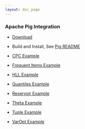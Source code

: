 ```yaml
---
layout: doc_page
---
```

<!--
    Licensed to the Apache Software Foundation (ASF) under one
    or more contributor license agreements.  See the NOTICE file
    distributed with this work for additional information
    regarding copyright ownership.  The ASF licenses this file
    to you under the Apache License, Version 2.0 (the
    "License"); you may not use this file except in compliance
    with the License.  You may obtain a copy of the License at

      http://www.apache.org/licenses/LICENSE-2.0

    Unless required by applicable law or agreed to in writing,
    software distributed under the License is distributed on an
    "AS IS" BASIS, WITHOUT WARRANTIES OR CONDITIONS OF ANY
    KIND, either express or implied.  See the License for the
    specific language governing permissions and limitations
    under the License.
-->
### Apache Pig Integration

* [Download](https://datasketches.apache.org/docs/Community/Downloads.html)

* Build and Install, See [Pig README](https://github.com/apache/datasketches-pig)

* [CPC Example](https://datasketches.apache.org/docs/CPC/CpcPigExample.html)

* [Frequent Items Example](https://datasketches.apache.org/docs/Frequency/FrequentItemsPigUDFs.html)

* [HLL Example](https://datasketches.apache.org/docs/HLL/HllPigUDFs.html)

* [Quantiles Example](https://datasketches.apache.org/docs/Quantiles/QuantilesPigUDFs.html)

* [Reservoir Example](https://datasketches.apache.org/docs/Sampling/ReservoirSamplingPigUDFs.html)

* [Theta Example](https://datasketches.apache.org/docs/Theta/ThetaPigUDFs.html)

* [Tuple Example]({{site.docs_dir}}/Tuple/TuplePigUDFs.html)

* [VarOpt Example](https://datasketches.apache.org/docs/Sampling/VarOptPigUDFs.html)
